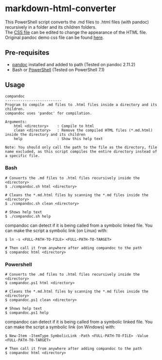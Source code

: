 # markdown-html-converter  

This PowerShell script converts the .md files to .html files (with pandoc) recursively in a folder and its children folders.  
The [CSS file](https://github.com/atakanttl/markdown-html-converter/blob/main/COMPANDOC.css) can be edited to change the appearance of the HTML file. Original pandoc demo css file can be found [here](https://pandoc.org/demo/pandoc.css).

## Pre-requisites  

- [pandoc](https://pandoc.org/) installed and added to path (Tested on pandoc 2.11.2)
- Bash or [PowerShell](https://github.com/PowerShell/PowerShell) (Tested on PowerShell 7.1)

## Usage  

```
compandoc
--------------------------
Program to compile .md files to .html files inside a directory and its children.
compandoc uses 'pandoc' for compilation.

Arguments:
    html <directory>    : Compile to html
    clean <directory>   : Remove the compiled HTML files (*.md.html) inside the directory and its children
    help                : Show this help text

Note: You should only call the path to the file as the directory, file name excluded, as this script compiles the entire directory instead of a specific file.
```

### Bash  

```shell
# Converts the .md files to .html files recursively inside the <directory>
$ ./compandoc.sh html <directory>

# Cleans the *.md.html files by scanning the *.md files inside the <directory>
$ ./compandoc.sh clean <directory>

# Shows help text
$ ./compandoc.sh help
```

compandoc can detect if it is being called from a symbolic linked file. You can make the script a symbolic link (on Linux) with:  

```shell
$ ln -s <FULL-PATH-TO-FILE> <FULL-PATH-TO-TARGET>

# Then call it from anywhere after adding compandoc to the path
$ compandoc html <directory>
```

### Powershell  

```shell
# Converts the .md files to .html files recursively inside the <directory>
$ compandoc.ps1 html <directory>

# Cleans the *.md.html files by scanning the *.md files inside the <directory>
$ compandoc.ps1 clean <directory>

# Shows help text
$ compandoc.ps1 help
```

compandoc can detect if it is being called from a symbolic linked file. You can make the script a symbolic link (on Windows) with:

```shell
$ New-Item -ItemType SymbolicLink -Path <FULL-PATH-TO-FILE> -Value <FULL-PATH-TO-TARGET>

# Then call it from anywhere after adding compandoc to the path
$ compandoc html <directory>
```
